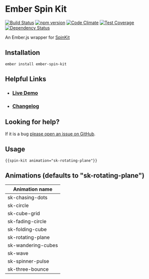 # Ember Spin Kit

[![Build Status](https://travis-ci.org//ember-spin-kit.svg)](https://travis-ci.org//ember-spin-kit)
[![npm version](https://badge.fury.io/js/ember-spin-kit.svg)](http://badge.fury.io/js/ember-spin-kit)
[![Code Climate](https://codeclimate.com/github//ember-spin-kit/badges/gpa.svg)](https://codeclimate.com/github//ember-spin-kit)
[![Test Coverage](https://codeclimate.com/github//ember-spin-kit/badges/coverage.svg)](https://codeclimate.com/github//ember-spin-kit/coverage)
[![Dependency Status](https://david-dm.org//ember-spin-kit.svg)](https://david-dm.org//ember-spin-kit)

An Ember.js wrapper for [SpinKit](http://tobiasahlin.com/spinkit)

## Installation

```
ember install ember-spin-kit
```

## Helpful Links

- ### [Live Demo](http://angelomachado.github.io/ember-spin-kit)

- ### [Changelog](CHANGELOG.md)

## Looking for help?
If it is a bug [please open an issue on GitHub](http://github.com//ember-spin-kit/issues).

## Usage

`{{spin-kit animation="sk-rotating-plane"}}`

## Animations (defaults to "sk-rotating-plane")
Animation name |
------------ |
sk-chasing-dots |
sk-circle |
sk-cube-grid |
sk-fading-circle |
sk-folding-cube |
sk-rotating-plane |
sk-wandering-cubes |
sk-wave |
sk-spinner-pulse |
sk-three-bounce |
